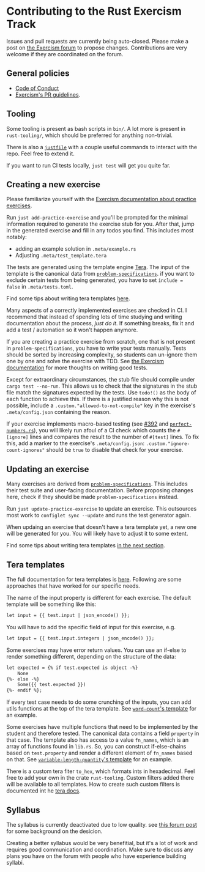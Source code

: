 # Contributing to the Rust Exercism Track

Issues and pull requests are currently being auto-closed.
Please make a post on [the Exercism forum] to propose changes.
Contributions are very welcome if they are coordinated on the forum.

[the Exercism forum]: https://forum.exercism.org/

## General policies

- [Code of Conduct](https://exercism.org/code-of-conduct)
- [Exercism's PR guidelines](https://exercism.org/docs/community/being-a-good-community-member/pull-requests).

## Tooling

Some tooling is present as bash scripts in `bin/`.
A lot more is present in `rust-tooling/`,
which should be preferred for anything non-trivial.

There is also a [`justfile`](https://github.com/casey/just)
with a couple useful commands to interact with the repo.
Feel free to extend it.

If you want to run CI tests locally, `just test` will get you quite far.

## Creating a new exercise

Please familiarize yourself with the [Exercism documentation about practice exercises].

[Exercism documentation about practice exercises]: https://exercism.org/docs/building/tracks/practice-exercises

Run `just add-practice-exercise` and you'll be prompted for the minimal
information required to generate the exercise stub for you.
After that, jump in the generated exercise and fill in any todos you find.
This includes most notably:

- adding an example solution in `.meta/example.rs`
- Adjusting `.meta/test_template.tera`

The tests are generated using the template engine [Tera].
The input of the template is the canonical data from [`problem-specifications`].
if you want to exclude certain tests from being generated,
you have to set `include = false` in `.meta/tests.toml`.

Find some tips about writing tera templates [here](#tera-templates).

[Tera]: https://keats.github.io/tera/docs/
[`problem-specifications`]: https://github.com/exercism/problem-specifications/

Many aspects of a correctly implemented exercises are checked in CI.
I recommend that instead of spending lots of time studying and writing
documentation about the process, _just do it_.
If something breaks, fix it and add a test / automation
so it won't happen anymore.

If you are creating a practice exercise from scratch,
one that is not present in `problem-specifications`,
you have to write your tests manually.
Tests should be sorted by increasing complexity,
so students can un-ignore them one by one and solve the exercise with TDD.
See [the Exercism documentation](https://github.com/exercism/legacy-docs/blob/main/language-tracks/exercises/anatomy/test-suites.md)
for more thoughts on writing good tests.

Except for extraordinary circumstances,
the stub file should compile under `cargo test --no-run`.
This allows us to check that the signatures in the stub file
match the signatures expected by the tests.
Use `todo!()` as the body of each function to achieve this.
If there is a justified reason why this is not possible,
include a `.custom."allowed-to-not-compile"` key
in the exercise's `.meta/config.json` containing the reason.

If your exercise implements macro-based testing
(see [#392](https://github.com/exercism/rust/issues/392#issuecomment-343865993)
and [`perfect-numbers.rs`](https://github.com/exercism/rust/blob/main/exercises/practice/perfect-numbers/tests/perfect-numbers.rs)),
you will likely run afoul of a CI check which counts the `#[ignore]` lines
and compares the result to the number of `#[test]` lines.
To fix this, add a marker to the exercise's `.meta/config.json`:
`.custom."ignore-count-ignores"` should be `true`
to disable that check for your exercise.

## Updating an exercise

Many exercises are derived from [`problem-specifications`].
This includes their test suite and user-facing documentation.
Before proposing changes here,
check if they should be made `problem-specifications` instead.

Run `just update-practice-exercise` to update an exercise.
This outsources most work to `configlet sync --update`
and runs the test generator again.

When updaing an exercise that doesn't have a tera template yet,
a new one will be generated for you.
You will likely have to adjust it to some extent.

Find some tips about writing tera templates [in the next section](#tera-templates).

## Tera templates

The full documentation for tera templates is [here][tera-docs].
Following are some approaches that have worked for our specific needs.

The name of the input property is different for each exercise.
The default template will be something like this:

```txt
let input = {{ test.input | json_encode() }};
```

You will have to add the specific field of input for this exercise, e.g.

```txt
let input = {{ test.input.integers | json_encode() }};
```

Some exercises may have error return values.
You can use an if-else to render something different,
depending on the structure of the data:

```txt
let expected = {% if test.expected is object -%}
    None
{%- else -%}
    Some({{ test.expected }})
{%- endif %};
```

If every test case needs to do some crunching of the inputs,
you can add utils functions at the top of the tera template.
See [`word-count`'s template][word-count-tmpl] for an example.

Some exercises have multiple functions that need to be implemented
by the student and therefore tested.
The canonical data contains a field `property` in that case.
The template also has access to a value `fn_names`,
which is an array of functions found in `lib.rs`.
So, you can construct if-else-chains based on `test.property`
and render a different element of `fn_names` based on that.
See [`variable-length-quantity`'s template][var-len-q-tmpl] for an example.

There is a custom tera fiter `to_hex`, which formats ints in hexadecimal.
Feel free to add your own in the crate `rust-tooling`.
Custom filters added there will be available to all templates.
How to create such custom filters is documented int he [tera docs][tera-docs-filters].

[tera-docs]: https://keats.github.io/tera/docs/#templates
[word-count-tmpl]: /exercises/practice/word-count/.meta/test_template.tera
[var-len-q-tmpl]: /exercises/practice/variable-length-quantity/.meta/test_template.tera
[tera-docs-filters]: https://keats.github.io/tera/docs/#filters

## Syllabus

The syllabus is currently deactivated due to low quality.
see [this forum post](https://forum.exercism.org/t/feeling-lost-and-frustrated-in-rust/4882)
for some background on the desicion.

Creating a better syllabus would be very benefitial,
but it's a lot of work and requires good communication and coordination.
Make sure to discuss any plans you have on the forum
with people who have experience building syllabi.
